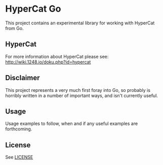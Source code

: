 # HyperCat Go

This project contains an experimental library for working with HyperCat
from Go.

## HyperCat

For more information about HyperCat please see:
http://wiki.1248.io/doku.php?id=hypercat

## Disclaimer

This project represents a very much first foray into Go, so probably is
horribly written in a number of important ways, and isn't currently useful.

## Usage

Usage examples to follow, when and if any useful examples are forthcoming.

## License

See [LICENSE](LICENSE)
